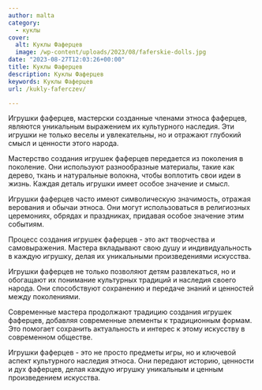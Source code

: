 ```yaml
---
author: malta
category:
  - куклы
cover:
  alt: Куклы Фаферцев
  image: /wp-content/uploads/2023/08/faferskie-dolls.jpg
date: "2023-08-27T12:03:26+00:00"
title: Куклы Фаферцев
description: Куклы Фаферцев
keywords: Куклы Фаферцев
url: /kukly-faferczev/

---
```

Игрушки фаферцев, мастерски созданные членами этноса фаферцев, являются уникальным выражением их культурного наследия. Эти игрушки не только веселы и увлекательны, но и отражают глубокий смысл и ценности этого народа.

Мастерство создания игрушек фаферцев передается из поколения в поколение. Они используют разнообразные материалы, такие как дерево, ткань и натуральные волокна, чтобы воплотить свои идеи в жизнь. Каждая деталь игрушки имеет особое значение и смысл.

Игрушки фаферцев часто имеют символическую значимость, отражая верования и обычаи этноса. Они могут использоваться в религиозных церемониях, обрядах и праздниках, придавая особое значение этим событиям.

Процесс создания игрушек фаферцев \- это акт творчества и самовыражения. Мастера вкладывают свою душу и индивидуальность в каждую игрушку, делая их уникальными произведениями искусства.

Игрушки фаферцев не только позволяют детям развлекаться, но и обогащают их понимание культурных традиций и наследия своего народа. Они способствуют сохранению и передаче знаний и ценностей между поколениями.

Современные мастера продолжают традицию создания игрушек фаферцев, добавляя современные элементы к традиционным формам. Это помогает сохранить актуальность и интерес к этому искусству в современном обществе.

Игрушки фаферцев \- это не просто предметы игры, но и ключевой аспект культурного наследия этноса. Они передают историю, ценности и дух фаферцев, делая каждую игрушку уникальным и ценным произведением искусства.
